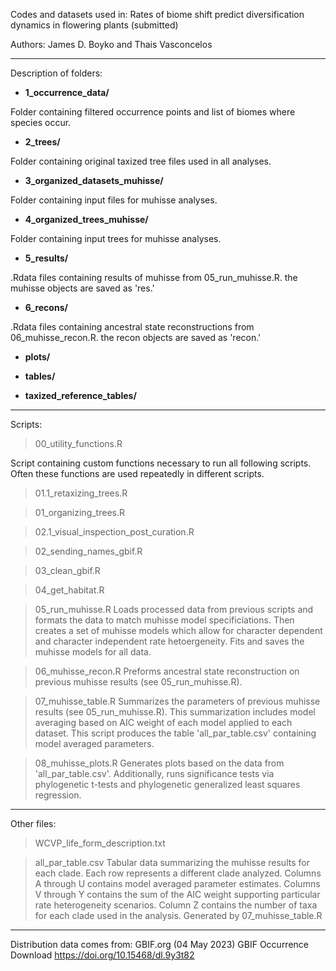 Codes and datasets used in: Rates of biome shift predict diversification dynamics in flowering plants (submitted)

Authors:
James D. Boyko and Thais Vasconcelos


----
Description of folders: 
 
- **1_occurrence_data/** 
  
Folder containing filtered occurrence points and list of biomes where species occur. 


- **2_trees/** 
 
Folder containing original taxized tree files used in all analyses. 

- **3_organized_datasets_muhisse/** 
  
Folder containing input files for muhisse analyses.


- **4_organized_trees_muhisse/**

Folder containing input trees for muhisse analyses.

- **5_results/** 
  
.Rdata files containing results of muhisse from 05_run_muhisse.R. the muhisse objects are saved as 'res.'

- **6_recons/**
  
.Rdata files containing ancestral state reconstructions from 06_muhisse_recon.R. the recon objects are saved as 'recon.'

- **plots/**

- **tables/**

- **taxized_reference_tables/**


----
Scripts:

> 00_utility_functions.R
  
Script containing custom functions necessary to run all following scripts. Often these functions are used repeatedly in different scripts.


> 01.1_retaxizing_trees.R



> 01_organizing_trees.R



> 02.1_visual_inspection_post_curation.R



> 02_sending_names_gbif.R



> 03_clean_gbif.R



> 04_get_habitat.R



> 05_run_muhisse.R
Loads processed data from previous scripts and formats the data to match muhisse model specificiations. Then creates a set of muhisse models which allow for character dependent and character independent rate hetoergeneity. Fits and saves the muhisse models for all data.


> 06_muhisse_recon.R
Preforms ancestral state reconstruction on previous muhisse results (see 05_run_muhisse.R).


> 07_muhisse_table.R
Summarizes the parameters of previous muhisse results (see 05_run_muhisse.R). This summarization includes model averaging based on AIC weight of each model applied to each dataset. This script produces the table 'all_par_table.csv' containing model averaged parameters. 


> 08_muhisse_plots.R
Generates plots based on the data from 'all_par_table.csv'. Additionally, runs significance tests via phylogenetic t-tests and phylogenetic generalized least squares regression. 


----
Other files:

> WCVP_life_form_description.txt

> all_par_table.csv
Tabular data summarizing the muhisse results for each clade. Each row represents a different clade analyzed. Columns A through U contains model averaged parameter estimates. Columns V through Y contains the sum of the AIC weight supporting particular rate heterogeneity scenarios. Column Z contains the number of taxa for each clade used in the analysis. Generated by 07_muhisse_table.R

----
Distribution data comes from:
GBIF.org (04 May 2023) GBIF Occurrence Download https://doi.org/10.15468/dl.9y3t82

